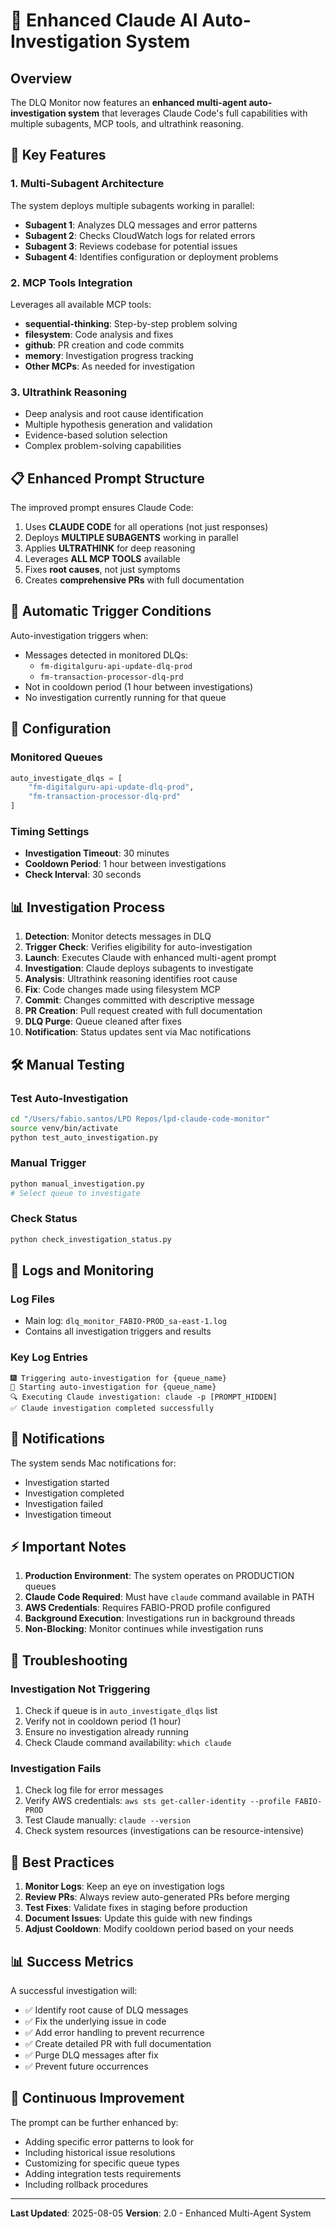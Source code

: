 # 🤖 Enhanced Claude AI Auto-Investigation System

## Overview
The DLQ Monitor now features an **enhanced multi-agent auto-investigation system** that leverages Claude Code's full capabilities with multiple subagents, MCP tools, and ultrathink reasoning.

## 🎯 Key Features

### 1. **Multi-Subagent Architecture**
The system deploys multiple subagents working in parallel:
- **Subagent 1**: Analyzes DLQ messages and error patterns
- **Subagent 2**: Checks CloudWatch logs for related errors
- **Subagent 3**: Reviews codebase for potential issues
- **Subagent 4**: Identifies configuration or deployment problems

### 2. **MCP Tools Integration**
Leverages all available MCP tools:
- **sequential-thinking**: Step-by-step problem solving
- **filesystem**: Code analysis and fixes
- **github**: PR creation and code commits
- **memory**: Investigation progress tracking
- **Other MCPs**: As needed for investigation

### 3. **Ultrathink Reasoning**
- Deep analysis and root cause identification
- Multiple hypothesis generation and validation
- Evidence-based solution selection
- Complex problem-solving capabilities

## 📋 Enhanced Prompt Structure

The improved prompt ensures Claude Code:
1. Uses **CLAUDE CODE** for all operations (not just responses)
2. Deploys **MULTIPLE SUBAGENTS** working in parallel
3. Applies **ULTRATHINK** for deep reasoning
4. Leverages **ALL MCP TOOLS** available
5. Fixes **root causes**, not just symptoms
6. Creates **comprehensive PRs** with full documentation

## 🚀 Automatic Trigger Conditions

Auto-investigation triggers when:
- Messages detected in monitored DLQs:
  - `fm-digitalguru-api-update-dlq-prod`
  - `fm-transaction-processor-dlq-prd`
- Not in cooldown period (1 hour between investigations)
- No investigation currently running for that queue

## 🔧 Configuration

### Monitored Queues
```python
auto_investigate_dlqs = [
    "fm-digitalguru-api-update-dlq-prod",
    "fm-transaction-processor-dlq-prd"
]
```

### Timing Settings
- **Investigation Timeout**: 30 minutes
- **Cooldown Period**: 1 hour between investigations
- **Check Interval**: 30 seconds

## 📊 Investigation Process

1. **Detection**: Monitor detects messages in DLQ
2. **Trigger Check**: Verifies eligibility for auto-investigation
3. **Launch**: Executes Claude with enhanced multi-agent prompt
4. **Investigation**: Claude deploys subagents to investigate
5. **Analysis**: Ultrathink reasoning identifies root cause
6. **Fix**: Code changes made using filesystem MCP
7. **Commit**: Changes committed with descriptive message
8. **PR Creation**: Pull request created with full documentation
9. **DLQ Purge**: Queue cleaned after fixes
10. **Notification**: Status updates sent via Mac notifications

## 🛠️ Manual Testing

### Test Auto-Investigation
```bash
cd "/Users/fabio.santos/LPD Repos/lpd-claude-code-monitor"
source venv/bin/activate
python test_auto_investigation.py
```

### Manual Trigger
```bash
python manual_investigation.py
# Select queue to investigate
```

### Check Status
```bash
python check_investigation_status.py
```

## 📝 Logs and Monitoring

### Log Files
- Main log: `dlq_monitor_FABIO-PROD_sa-east-1.log`
- Contains all investigation triggers and results

### Key Log Entries
```
🎆 Triggering auto-investigation for {queue_name}
🚀 Starting auto-investigation for {queue_name}
🔍 Executing Claude investigation: claude -p [PROMPT_HIDDEN]
✅ Claude investigation completed successfully
```

## 🔔 Notifications

The system sends Mac notifications for:
- Investigation started
- Investigation completed
- Investigation failed
- Investigation timeout

## ⚡ Important Notes

1. **Production Environment**: The system operates on PRODUCTION queues
2. **Claude Code Required**: Must have `claude` command available in PATH
3. **AWS Credentials**: Requires FABIO-PROD profile configured
4. **Background Execution**: Investigations run in background threads
5. **Non-Blocking**: Monitor continues while investigation runs

## 🚨 Troubleshooting

### Investigation Not Triggering
1. Check if queue is in `auto_investigate_dlqs` list
2. Verify not in cooldown period (1 hour)
3. Ensure no investigation already running
4. Check Claude command availability: `which claude`

### Investigation Fails
1. Check log file for error messages
2. Verify AWS credentials: `aws sts get-caller-identity --profile FABIO-PROD`
3. Test Claude manually: `claude --version`
4. Check system resources (investigations can be resource-intensive)

## 🎯 Best Practices

1. **Monitor Logs**: Keep an eye on investigation logs
2. **Review PRs**: Always review auto-generated PRs before merging
3. **Test Fixes**: Validate fixes in staging before production
4. **Document Issues**: Update this guide with new findings
5. **Adjust Cooldown**: Modify cooldown period based on your needs

## 📊 Success Metrics

A successful investigation will:
- ✅ Identify root cause of DLQ messages
- ✅ Fix the underlying issue in code
- ✅ Add error handling to prevent recurrence
- ✅ Create detailed PR with full documentation
- ✅ Purge DLQ messages after fix
- ✅ Prevent future occurrences

## 🔄 Continuous Improvement

The prompt can be further enhanced by:
- Adding specific error patterns to look for
- Including historical issue resolutions
- Customizing for specific queue types
- Adding integration tests requirements
- Including rollback procedures

---

**Last Updated**: 2025-08-05
**Version**: 2.0 - Enhanced Multi-Agent System
